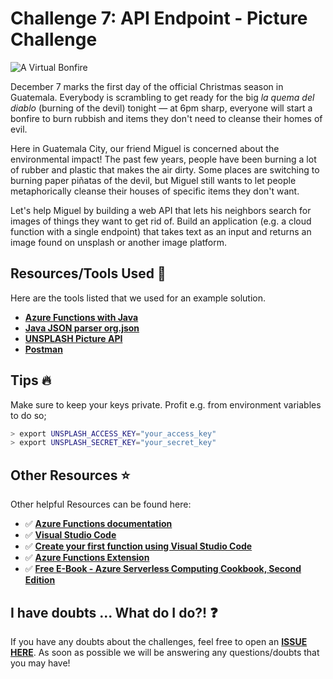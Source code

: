 # Challenge 7: API Endpoint - Picture Challenge

![A Virtual Bonfire](https://res.cloudinary.com/jen-looper/image/upload/v1575132446/images/challenge-7_kzcrtm.jpg)

December 7 marks the first day of the official Christmas season in Guatemala. Everybody is scrambling to get ready for the big _la quema del diablo_ (burning of the devil) tonight — at 6pm sharp, everyone will start a bonfire to burn rubbish and items they don't need to cleanse their homes of evil.

Here in Guatemala City, our friend Miguel is concerned about the environmental impact! The past few years, people have been burning a lot of rubber and plastic that makes the air dirty. Some places are switching to burning paper piñatas of the devil, but Miguel still wants to let people metaphorically cleanse their houses of specific items they don't want.

Let's help Miguel by building a web API that lets his neighbors search for images of things they want to get rid of. Build an application (e.g. a cloud function with a single endpoint) that takes text as an input and returns an image found on unsplash or another image platform.

## Resources/Tools Used 🚀
Here are the tools listed that we used for an example solution.

-   **[Azure Functions with Java](https://docs.microsoft.com/azure/azure-functions/functions-create-first-java-maven/?WT.mc_id=25daysofserverless-github-sakriema)**
-   **[Java JSON parser org.json](https://search.maven.org/classic/#search%7Cgav%7C1%7Cg%3A%22org.json%22%20AND%20a%3A%22json%22)**
-   **[UNSPLASH Picture API](https://unsplash.com/)**
-   **[Postman](https://www.getpostman.com/downloads/)**


## Tips 🔥

Make sure to keep your keys private. Profit e.g. from environment variables to do so;

```bash
> export UNSPLASH_ACCESS_KEY="your_access_key"
> export UNSPLASH_SECRET_KEY="your_secret_key"
```

## Other Resources ⭐️

Other helpful Resources can be found here:

-   ✅ **[Azure Functions documentation](https://docs.microsoft.com/azure/azure-functions?WT.mc_id=25daysofserverless-github-sakriema)**
-   ✅ **[Visual Studio Code](https://code.visualstudio.com/?WT.mc_id=25daysofserverless-github-sakriema)**
-   ✅ **[Create your first function using Visual Studio Code](https://docs.microsoft.com/azure/azure-functions/functions-create-first-function-vs-code?WT.mc_id=25daysofserverless-github-sakriema)**
-   ✅ **[Azure Functions Extension](https://marketplace.visualstudio.com/items?itemName=ms-azuretools.vscode-azurefunctions&WT.mc_id=25daysofserverless-github-sakriema)**
-   ✅ **[Free E-Book - Azure Serverless Computing Cookbook, Second Edition](https://azure.microsoft.com/resources/azure-serverless-computing-cookbook/?WT.mc_id=25daysofserverless-github-sakriema)**


## I have doubts ... What do I do?! ❓

If you have any doubts about the challenges, feel free to open an **[ISSUE HERE](https://github.com/microsoft/25-days-of-serverless/issues)**. As soon as possible we will be answering any questions/doubts that you may have!